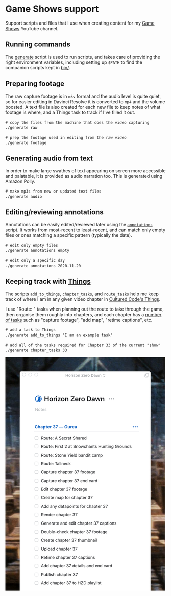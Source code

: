 Game Shows support
==================

Support scripts and files that I use when creating content for my
[Game Shows][gs] YouTube channel.

[gs]: https://www.youtube.com/channel/UCI0KNfM-b2vXKPY4QwJ0_oQ


## Running commands

The [generate](generate) script is used to run scripts, and takes care
of providing the right environment variables, including setting up `$PATH`
to find the companion scripts kept in [bin/](bin).


## Preparing footage

The raw capture footage is in `mkv` format and the audio level is quite quiet,
so for easier editing in Davinci Resolve it is converted to `mp4` and the
volume boosted. A text file is also created for each new file to keep notes of
what footage is where, and a Things task to track if I've filled it out.

    # copy the files from the machine that does the video capturing
    ./generate raw

    # prep the footage used in editing from the raw video
    ./generate footage


## Generating audio from text

In order to make large swathes of text appearing on screen more accessible
and palatable, it is provided as audio narration too. This is generated
using Amazon Polly.

    # make mp3s from new or updated text files
    ./generate audio


## Editing/reviewing annotations

Annotations can be easily edited/reviewed later using the
[`annotations`](bin/annotations) script. It works from most-recent to
least-recent, and can match only empty files or ones matching a specific
pattern (typically the date).

    # edit only empty files
    ./generate annotations empty

    # edit only a specific day
    ./generate annotations 2020-11-20


## Keeping track with [Things][th]

The scripts [`add_to_things`](bin/add_to_things), 
[`chapter_tasks`](bin/chapter_tasks),
and [`route_tasks`](bin/route_tasks)
help me keep track of where I am in any given video chapter in 
[Cultured Code's Things][th].

I use "Route: " tasks when planning out the route to take through the game,
then organise them roughly into chapters, and each chapter has a
[number of tasks](Horizon%20Zero%20Dawn/things.tasks)
such as "capture footage",
"add map", "retime captions", etc.

    # add a task to Things
    ./generate add_to_things "I am an example task"

    # add all of the tasks required for Chapter 33 of the current "show"
    ./generate chapter_tasks 33

![Example chapter in Things](chapter.png)

[th]: http://culturedcode.com/things/

